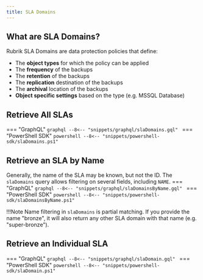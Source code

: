 ```yaml
---
title: SLA Domains
---
```


## What are SLA Domains?

Rubrik SLA Domains are data protection policies that define:

  - The **object types** for which the policy can be applied
  - The **frequency** of the backups
  - The **retention** of the backups
  - The **replication** destination of the backups
  - The **archival** location of the backups
  - **Object specific settings** based on the type (e.g. MSSQL Database)

## Retrieve All SLAs 
=== "GraphQL"
    ```graphql
    --8<-- "snippets/graphql/slaDomains.gql"
    ```
=== "PowerShell SDK"
    ```powershell
    --8<-- "snippets/powershell-sdk/slaDomains.ps1"
    ```

## Retrieve an SLA by Name
Generally, the name of the SLA may be known, but not the ID. The `slaDomains` query allows filtering on several fields, including `NAME`.
=== "GraphQL"
    ```graphql
    --8<-- "snippets/graphql/slaDomainsByName.gql"
    ```
=== "PowerShell SDK"
    ```powershell
    --8<-- "snippets/powershell-sdk/slaDomainsByName.ps1"
    ```

!!!Note
    Name filtering in `slaDomains` is partial matching. If you provide the name "bronze", it will also return any other SLA domain with that name (e.g. "super-bronze").


## Retrieve an Individual SLA

=== "GraphQL"
    ```graphql
    --8<-- "snippets/graphql/slaDomain.gql"
    ```
=== "PowerShell SDK"
    ```powershell
    --8<-- "snippets/powershell-sdk/slaDomain.ps1"
    ```